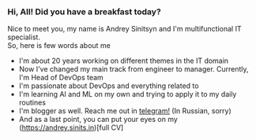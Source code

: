 ### Hi, All! Did you have a breakfast today?

Nice to meet you, my name is Andrey Sinitsyn and I'm multifunctional IT specialist.  
So, here is few words about me
* I'm about 20 years working on different themes in the IT domain
* Now I've changed my main track from engineer to manager. Currently, I'm Head of DevOps team
* I'm passionate about DevOps and everything related to
* I'm learning AI and ML on my own and trying to apply it to my daily routines
* I'm blogger as well. Reach me out in [telegram!](https://t.me/happy_devops) (In Russian, sorry)
* And as a last point, you can put your eyes on my (https://andrey.sinits.in)[full CV] 
